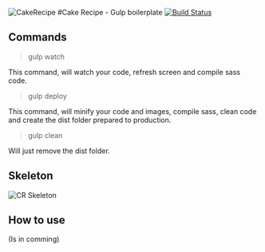 ![CakeRecipe](https://rawgit.com/giioohbernini/cakerecipe/2a064b3e749a1ecc39dac5d38775476038a937ab/src/assets/images/cakerecipe.svg)
#Cake Recipe - Gulp boilerplate 
[![Build Status](https://travis-ci.org/giioohbernini/cakerecipe.svg?branch=master)](https://travis-ci.org/giioohbernini/cakerecipe) 


## Commands

> gulp watch

This command, will watch your code, refresh screen and compile sass code.

> gulp deploy

This command, will minify your code and images, compile sass, clean code and create the dist folder prepared to production.

> gulp clean

Will just remove the dist folder.

## Skeleton

![CR Skeleton](http://i.imgur.com/robIop7.jpg)

## How to use

(Is in comming)



